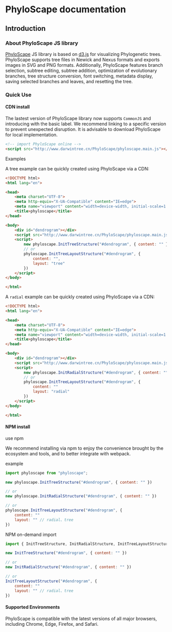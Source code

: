 # PhyloScape documentation

## Introduction

### About PhyloScape JS library

[PhyloScape](http://www.phyloscape.cc) JS library is based on [d3.js](https://d3js.org) for visualizing Phylogenetic trees. PhyloScape supports tree files in Newick and Nexus formats and exports images in SVG and PNG formats. Additionally, PhyloScape features branch selection, subtree editing, subtree addition, optimization of evolutionary branches, tree structure conversion, font switching, metadata display, saving selected branches and leaves, and resetting the tree.

### Quick Use

#### CDN install

The lastest version of PhyloScape library now supports `CommonJS` and introducing with the basic label. We recommend linking to a specific version to prevent unexpected disruption. It is advisable to download PhyloScape for local implementation.

```html
<!-- import PhyloScape online -->
<script src="http://www.darwintree.cn/PhyloScape/phyloscape.main.js"></script>
```

Examples

A tree example can be quickly created using PhyloScape via a CDN:

```html
<!DOCTYPE html>
<html lang="en">

<head>
    <meta charset="UTF-8">
    <meta http-equiv="X-UA-Compatible" content="IE=edge">
    <meta name="viewport" content="width=device-width, initial-scale=1.0">
    <title>phyloscape</title>
</head>

<body>
    <div id="dendrogram"></div>
    <script src="http://www.darwintree.cn/PhyloScape/phyloscape.main.js"></script>
    <script>
        new phyloscape.InitTreeStructure("#dendrogram", { content: "" })
        // or
        phyloscape.InitTreeLayoutStructure("#dendrogram", {
            content: "",
            layout: "tree"
        })
    </script>
</body>

</html>
```

A `radial` example can be quickly created using PhyloScape via a CDN:
```html
<!DOCTYPE html>
<html lang="en">

<head>
    <meta charset="UTF-8">
    <meta http-equiv="X-UA-Compatible" content="IE=edge">
    <meta name="viewport" content="width=device-width, initial-scale=1.0">
    <title>phyloscape</title>
</head>

<body>
    <div id="dendrogram"></div>
    <script src="http://www.darwintree.cn/PhyloScape/phyloscape.main.js"></script>
    <script>
        new phyloscape.InitRadialStructure("#dendrogram", { content: "" })
        // or
        phyloscape.InitTreeLayoutStructure("#dendrogram", {
            content: ""
            layout: "radial"
        })
    </script>
</body>

</html>
```

#### NPM install

use npm

We recommend installing via npm to enjoy the convenience brought by the ecosystem and tools, and to better integrate with webpack.

example

```javascript
import phyloscape from "phyloscape";

new phyloscape.InitTreeStructure("#dendrogram", { content: "" })

// or
new phyloscape.InitRadialStructure("#dendrogram", { content: "" })

// or
phyloscape.InitTreeLayoutStructure("#dendrogram", {
    content: ""
    layout: "" // radial、tree
})
```

NPM on-demand import
```javascript
import { InitTreeStructure, InitRadialStructure, InitTreeLayoutStructure } from "phyloscape";

new InitTreeStructure("#dendrogram", { content: "" })

// or
new InitRadialStructure("#dendrogram", { content: "" })

// or
InitTreeLayoutStructure("#dendrogram", {
    content: ""
    layout: "" // radial、tree
})
```

#### Supported Environments

PhyloScape is compatible with the latest versions of all major browsers, including Chrome, Edge, Firefox, and Safari.

